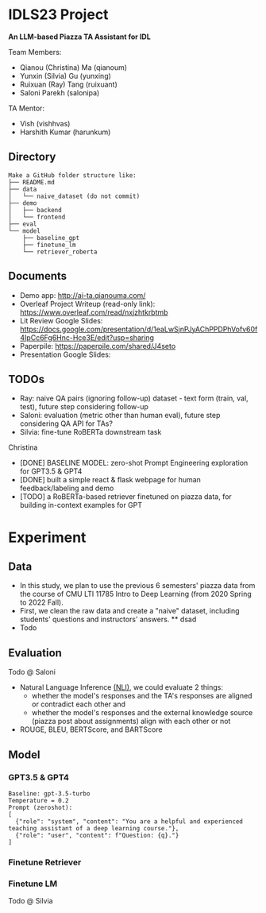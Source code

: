 # IDLS23 Project

**An LLM-based Piazza TA Assistant for IDL**

Team Members: 
* Qianou (Christina) Ma (qianoum)
* Yunxin (Silvia) Gu (yunxing)
* Ruixuan (Ray) Tang (ruixuant)
* Saloni Parekh (salonipa)

TA Mentor:
* Vish (vishhvas)
* Harshith Kumar (harunkum)

## Directory
```
Make a GitHub folder structure like:
├── README.md
├── data
│   └── naive_dataset (do not commit)
├── demo
│   ├── backend
│   └── frontend
├── eval
└── model
    ├── baseline_gpt
    ├── finetune_lm
    └── retriever_roberta
```

## Documents 
- Demo app: http://ai-ta.qianouma.com/
- Overleaf Project Writeup (read-only link): https://www.overleaf.com/read/nxjzhtkrbtmb
- Lit Review Google Slides: https://docs.google.com/presentation/d/1eaLwSjnPJyAChPPDPhVofv60f4IpCc6Fg6Hnc-Hce3E/edit?usp=sharing
- Paperpile: https://paperpile.com/shared/J4seto
- Presentation Google Slides: 

## TODOs
* Ray: naive QA pairs (ignoring follow-up) dataset - text form (train, val, test), future step considering follow-up
* Saloni: evaluation (metric other than human eval), future step considering QA API for TAs?
* Silvia: fine-tune RoBERTa downstream task

Christina
* [DONE] BASELINE MODEL: zero-shot Prompt Engineering exploration for GPT3.5 & GPT4
* [DONE] built a simple react & flask webpage for human feedback/labeling and demo
* [TODO] a RoBERTa-based retriever finetuned on piazza data, for building in-context examples for GPT


# Experiment

## Data
* In this study, we plan to use the previous 6 semesters' piazza data from the course of CMU LTI 11785 Intro to Deep Learning (from 2020 Spring to 2022 Fall).
* First, we clean the raw data and create a "naive" dataset, including students' questions and instructors' answers.
** dsad
* Todo



## Evaluation
Todo @ Saloni
* Natural Language Inference [(NLI)](https://towardsdatascience.com/natural-language-inference-an-overview-57c0eecf6517), we could evaluate 2 things: 
  * whether the model's responses and the TA's responses are aligned or contradict each other and 
  * whether the model's responses and the external knowledge source (piazza post about assignments) align with each other or not
* ROUGE, BLEU, BERTScore, and BARTScore


## Model 

### GPT3.5 & GPT4
```
Baseline: gpt-3.5-turbo
Temperature = 0.2
Prompt (zeroshot): 
[
  {"role": "system", "content": "You are a helpful and experienced teaching assistant of a deep learning course."},
  {"role": "user", "content": f"Question: {q}."}
]
```
### Finetune Retriever

### Finetune LM
Todo @ Silvia
